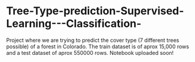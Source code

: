 # Tree-Type-prediction-Supervised-Learning---Classification-
Project where we are trying to predict the cover type (7 different trees possible) of a forest in Colorado. 
The train dataset is of aprox 15,000 rows and a test dataset of aprox 550000 rows.
Notebook uploaded soon!
